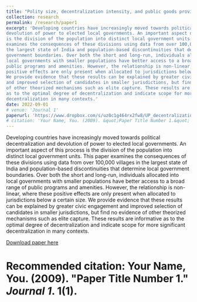 ```yaml
---
title: "Polity size, decentralization intensity, and public goods provision: evidence from India"
collection: research
permalink: /research/paper1
excerpt: 'Developing countries have increasingly moved towards political decentralization and
devolution of power to elected local governments. An important aspect of this process
is the division of the population into distinct local government units. This paper
examines the consequences of these divisions using data from over 100,000 villages in
the largest state of India and population-based discontinuities that determine local
government boundaries. Over both the short and long-run, individuals allocated into
local governments with smaller populations have better access to a broad range of
public programs and amenities. However, the relationship is non-linear, where these
positive effects are only present when allocated to jurisdictions below a certain size.
We provide evidence that these results can be explained by greater civic engagement
and improved selection of candidates in smaller jurisdictions, but find no evidence
of other theorized mechanisms such as elite capture. These results are informative
as to the optimal degree of decentralization and indicate scope for more significant
decentralization in many contexts.'
date: 2022-09-01
# venue: 'Journal 1'
paperurl: 'https://www.dropbox.com/s/uz0c1g464rx2fw8/UP_decentralization.pdf?dl=1'
# citation: 'Your Name, You. (2009). &quot;Paper Title Number 1.&quot; <i>Journal 1</i>. 1(1).'
---
```

Developing countries have increasingly moved towards political decentralization and
devolution of power to elected local governments. An important aspect of this process
is the division of the population into distinct local government units. This paper
examines the consequences of these divisions using data from over 100,000 villages in
the largest state of India and population-based discontinuities that determine local
government boundaries. Over both the short and long-run, individuals allocated into
local governments with smaller populations have better access to a broad range of
public programs and amenities. However, the relationship is non-linear, where these
positive effects are only present when allocated to jurisdictions below a certain size.
We provide evidence that these results can be explained by greater civic engagement
and improved selection of candidates in smaller jurisdictions, but find no evidence
of other theorized mechanisms such as elite capture. These results are informative
as to the optimal degree of decentralization and indicate scope for more significant
decentralization in many contexts.

[Download paper here](https://www.dropbox.com/s/uz0c1g464rx2fw8/UP_decentralization.pdf?dl=1)

# Recommended citation: Your Name, You. (2009). "Paper Title Number 1." <i>Journal 1</i>. 1(1).
